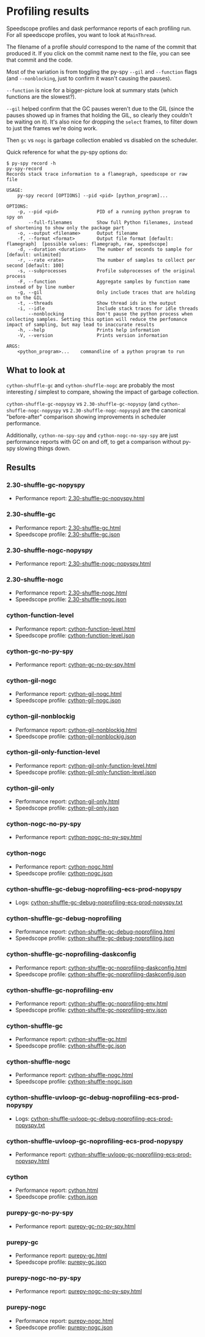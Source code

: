 # Profiling results

Speedscope profiles and dask performance reports of each profiling run.
For all speedscope profiles, you want to look at `MainThread`.

The filename of a profile _should_ correspond to the name of the commit that produced it.
If you click on the commit name next to the file, you can see that commit and the code.

Most of the variation is from toggling the py-spy `--gil` and `--function` flags
(and `--nonblocking`, just to confirm it wasn't causing the pauses).

`--function` is nice for a bigger-picture look at summary stats (which functions are the slowest?).

`--gil` helped confirm that the GC pauses weren't due to the GIL
(since the pauses showed up in frames that holding the GIL, so clearly they couldn't be waiting on it).
It's also nice for dropping the `select` frames, to filter down to just the frames we're doing work.

Then `gc` vs `nogc` is garbage collection enabled vs disabled on the scheduler.

Quick reference for what the py-spy options do:
```shell
$ py-spy record -h
py-spy-record
Records stack trace information to a flamegraph, speedscope or raw file

USAGE:
    py-spy record [OPTIONS] --pid <pid> [python_program]...

OPTIONS:
    -p, --pid <pid>              PID of a running python program to spy on
        --full-filenames         Show full Python filenames, instead of shortening to show only the package part
    -o, --output <filename>      Output filename
    -f, --format <format>        Output file format [default: flamegraph]  [possible values: flamegraph, raw, speedscope]
    -d, --duration <duration>    The number of seconds to sample for [default: unlimited]
    -r, --rate <rate>            The number of samples to collect per second [default: 100]
    -s, --subprocesses           Profile subprocesses of the original process
    -F, --function               Aggregate samples by function name instead of by line number
    -g, --gil                    Only include traces that are holding on to the GIL
    -t, --threads                Show thread ids in the output
    -i, --idle                   Include stack traces for idle threads
        --nonblocking            Don't pause the python process when collecting samples. Setting this option will reduce the perfomance impact of sampling, but may lead to inaccurate results
    -h, --help                   Prints help information
    -V, --version                Prints version information

ARGS:
    <python_program>...    commandline of a python program to run
```

## What to look at

`cython-shuffle-gc` and `cython-shuffle-nogc` are probably the most interesting / simplest to compare,
showing the impact of garbage collection.

`cython-shuffle-gc-nopyspy` vs `2.30-shuffle-gc-nopyspy` (and `cython-shuffle-nogc-nopyspy` vs `2.30-shuffle-nogc-nopyspy`)
are the canonical "before-after" comparison showing improvements in scheduler performance.

Additionally, `cython-no-spy-spy` and `cython-nogc-no-spy-spy` are just performance reports with GC on and off,
to get a comparison without py-spy slowing things down.

## Results


### 2.30-shuffle-gc-nopyspy
* Performance report: [2.30-shuffle-gc-nopyspy.html](https://rawcdn.githack.com/gjoseph92/dask-profiling-coiled/9b6138b56bee2e63828d3d7b8519c5cb98754b95/results/2.30-shuffle-gc-nopyspy.html?raw=true)

### 2.30-shuffle-gc
* Performance report: [2.30-shuffle-gc.html](https://rawcdn.githack.com/gjoseph92/dask-profiling-coiled/9b6138b56bee2e63828d3d7b8519c5cb98754b95/results/2.30-shuffle-gc.html?raw=true)
* Speedscope profile: [2.30-shuffle-gc.json](https://www.speedscope.app/#profileURL=https%3A%2F%2Frawcdn.githack.com%2Fgjoseph92%2Fdask-profiling-coiled%2F9b6138b56bee2e63828d3d7b8519c5cb98754b95%2Fresults%2F2.30-shuffle-gc.json%3Fraw%3Dtrue)

### 2.30-shuffle-nogc-nopyspy
* Performance report: [2.30-shuffle-nogc-nopyspy.html](https://rawcdn.githack.com/gjoseph92/dask-profiling-coiled/9b6138b56bee2e63828d3d7b8519c5cb98754b95/results/2.30-shuffle-nogc-nopyspy.html?raw=true)

### 2.30-shuffle-nogc
* Performance report: [2.30-shuffle-nogc.html](https://rawcdn.githack.com/gjoseph92/dask-profiling-coiled/9b6138b56bee2e63828d3d7b8519c5cb98754b95/results/2.30-shuffle-nogc.html?raw=true)
* Speedscope profile: [2.30-shuffle-nogc.json](https://www.speedscope.app/#profileURL=https%3A%2F%2Frawcdn.githack.com%2Fgjoseph92%2Fdask-profiling-coiled%2F9b6138b56bee2e63828d3d7b8519c5cb98754b95%2Fresults%2F2.30-shuffle-nogc.json%3Fraw%3Dtrue)

### cython-function-level
* Performance report: [cython-function-level.html](https://rawcdn.githack.com/gjoseph92/dask-profiling-coiled/9b6138b56bee2e63828d3d7b8519c5cb98754b95/results/cython-function-level.html?raw=true)
* Speedscope profile: [cython-function-level.json](https://www.speedscope.app/#profileURL=https%3A%2F%2Frawcdn.githack.com%2Fgjoseph92%2Fdask-profiling-coiled%2F9b6138b56bee2e63828d3d7b8519c5cb98754b95%2Fresults%2Fcython-function-level.json%3Fraw%3Dtrue)

### cython-gc-no-py-spy
* Performance report: [cython-gc-no-py-spy.html](https://rawcdn.githack.com/gjoseph92/dask-profiling-coiled/9b6138b56bee2e63828d3d7b8519c5cb98754b95/results/cython-gc-no-py-spy.html?raw=true)

### cython-gil-nogc
* Performance report: [cython-gil-nogc.html](https://rawcdn.githack.com/gjoseph92/dask-profiling-coiled/9b6138b56bee2e63828d3d7b8519c5cb98754b95/results/cython-gil-nogc.html?raw=true)
* Speedscope profile: [cython-gil-nogc.json](https://www.speedscope.app/#profileURL=https%3A%2F%2Frawcdn.githack.com%2Fgjoseph92%2Fdask-profiling-coiled%2F9b6138b56bee2e63828d3d7b8519c5cb98754b95%2Fresults%2Fcython-gil-nogc.json%3Fraw%3Dtrue)

### cython-gil-nonblockig
* Performance report: [cython-gil-nonblockig.html](https://rawcdn.githack.com/gjoseph92/dask-profiling-coiled/9b6138b56bee2e63828d3d7b8519c5cb98754b95/results/cython-gil-nonblockig.html?raw=true)
* Speedscope profile: [cython-gil-nonblockig.json](https://www.speedscope.app/#profileURL=https%3A%2F%2Frawcdn.githack.com%2Fgjoseph92%2Fdask-profiling-coiled%2F9b6138b56bee2e63828d3d7b8519c5cb98754b95%2Fresults%2Fcython-gil-nonblockig.json%3Fraw%3Dtrue)

### cython-gil-only-function-level
* Performance report: [cython-gil-only-function-level.html](https://rawcdn.githack.com/gjoseph92/dask-profiling-coiled/9b6138b56bee2e63828d3d7b8519c5cb98754b95/results/cython-gil-only-function-level.html?raw=true)
* Speedscope profile: [cython-gil-only-function-level.json](https://www.speedscope.app/#profileURL=https%3A%2F%2Frawcdn.githack.com%2Fgjoseph92%2Fdask-profiling-coiled%2F9b6138b56bee2e63828d3d7b8519c5cb98754b95%2Fresults%2Fcython-gil-only-function-level.json%3Fraw%3Dtrue)

### cython-gil-only
* Performance report: [cython-gil-only.html](https://rawcdn.githack.com/gjoseph92/dask-profiling-coiled/9b6138b56bee2e63828d3d7b8519c5cb98754b95/results/cython-gil-only.html?raw=true)
* Speedscope profile: [cython-gil-only.json](https://www.speedscope.app/#profileURL=https%3A%2F%2Frawcdn.githack.com%2Fgjoseph92%2Fdask-profiling-coiled%2F9b6138b56bee2e63828d3d7b8519c5cb98754b95%2Fresults%2Fcython-gil-only.json%3Fraw%3Dtrue)

### cython-nogc-no-py-spy
* Performance report: [cython-nogc-no-py-spy.html](https://rawcdn.githack.com/gjoseph92/dask-profiling-coiled/9b6138b56bee2e63828d3d7b8519c5cb98754b95/results/cython-nogc-no-py-spy.html?raw=true)

### cython-nogc
* Performance report: [cython-nogc.html](https://rawcdn.githack.com/gjoseph92/dask-profiling-coiled/9b6138b56bee2e63828d3d7b8519c5cb98754b95/results/cython-nogc.html?raw=true)
* Speedscope profile: [cython-nogc.json](https://www.speedscope.app/#profileURL=https%3A%2F%2Frawcdn.githack.com%2Fgjoseph92%2Fdask-profiling-coiled%2F9b6138b56bee2e63828d3d7b8519c5cb98754b95%2Fresults%2Fcython-nogc.json%3Fraw%3Dtrue)

### cython-shuffle-gc-debug-noprofiling-ecs-prod-nopyspy
* Logs: [cython-shuffle-gc-debug-noprofiling-ecs-prod-nopyspy.txt](https://rawcdn.githack.com/gjoseph92/dask-profiling-coiled/9b6138b56bee2e63828d3d7b8519c5cb98754b95/results/cython-shuffle-gc-debug-noprofiling-ecs-prod-nopyspy.txt?raw=true)

### cython-shuffle-gc-debug-noprofiling
* Performance report: [cython-shuffle-gc-debug-noprofiling.html](https://rawcdn.githack.com/gjoseph92/dask-profiling-coiled/9b6138b56bee2e63828d3d7b8519c5cb98754b95/results/cython-shuffle-gc-debug-noprofiling.html?raw=true)
* Speedscope profile: [cython-shuffle-gc-debug-noprofiling.json](https://www.speedscope.app/#profileURL=https%3A%2F%2Frawcdn.githack.com%2Fgjoseph92%2Fdask-profiling-coiled%2F9b6138b56bee2e63828d3d7b8519c5cb98754b95%2Fresults%2Fcython-shuffle-gc-debug-noprofiling.json%3Fraw%3Dtrue)

### cython-shuffle-gc-noprofiling-daskconfig
* Performance report: [cython-shuffle-gc-noprofiling-daskconfig.html](https://rawcdn.githack.com/gjoseph92/dask-profiling-coiled/9b6138b56bee2e63828d3d7b8519c5cb98754b95/results/cython-shuffle-gc-noprofiling-daskconfig.html?raw=true)
* Speedscope profile: [cython-shuffle-gc-noprofiling-daskconfig.json](https://www.speedscope.app/#profileURL=https%3A%2F%2Frawcdn.githack.com%2Fgjoseph92%2Fdask-profiling-coiled%2F9b6138b56bee2e63828d3d7b8519c5cb98754b95%2Fresults%2Fcython-shuffle-gc-noprofiling-daskconfig.json%3Fraw%3Dtrue)

### cython-shuffle-gc-noprofiling-env
* Performance report: [cython-shuffle-gc-noprofiling-env.html](https://rawcdn.githack.com/gjoseph92/dask-profiling-coiled/9b6138b56bee2e63828d3d7b8519c5cb98754b95/results/cython-shuffle-gc-noprofiling-env.html?raw=true)
* Speedscope profile: [cython-shuffle-gc-noprofiling-env.json](https://www.speedscope.app/#profileURL=https%3A%2F%2Frawcdn.githack.com%2Fgjoseph92%2Fdask-profiling-coiled%2F9b6138b56bee2e63828d3d7b8519c5cb98754b95%2Fresults%2Fcython-shuffle-gc-noprofiling-env.json%3Fraw%3Dtrue)

### cython-shuffle-gc
* Performance report: [cython-shuffle-gc.html](https://rawcdn.githack.com/gjoseph92/dask-profiling-coiled/9b6138b56bee2e63828d3d7b8519c5cb98754b95/results/cython-shuffle-gc.html?raw=true)
* Speedscope profile: [cython-shuffle-gc.json](https://www.speedscope.app/#profileURL=https%3A%2F%2Frawcdn.githack.com%2Fgjoseph92%2Fdask-profiling-coiled%2F9b6138b56bee2e63828d3d7b8519c5cb98754b95%2Fresults%2Fcython-shuffle-gc.json%3Fraw%3Dtrue)

### cython-shuffle-nogc
* Performance report: [cython-shuffle-nogc.html](https://rawcdn.githack.com/gjoseph92/dask-profiling-coiled/9b6138b56bee2e63828d3d7b8519c5cb98754b95/results/cython-shuffle-nogc.html?raw=true)
* Speedscope profile: [cython-shuffle-nogc.json](https://www.speedscope.app/#profileURL=https%3A%2F%2Frawcdn.githack.com%2Fgjoseph92%2Fdask-profiling-coiled%2F9b6138b56bee2e63828d3d7b8519c5cb98754b95%2Fresults%2Fcython-shuffle-nogc.json%3Fraw%3Dtrue)

### cython-shuffle-uvloop-gc-debug-noprofiling-ecs-prod-nopyspy
* Logs: [cython-shuffle-uvloop-gc-debug-noprofiling-ecs-prod-nopyspy.txt](https://rawcdn.githack.com/gjoseph92/dask-profiling-coiled/9b6138b56bee2e63828d3d7b8519c5cb98754b95/results/cython-shuffle-uvloop-gc-debug-noprofiling-ecs-prod-nopyspy.txt?raw=true)

### cython-shuffle-uvloop-gc-noprofiling-ecs-prod-nopyspy
* Performance report: [cython-shuffle-uvloop-gc-noprofiling-ecs-prod-nopyspy.html](https://rawcdn.githack.com/gjoseph92/dask-profiling-coiled/9b6138b56bee2e63828d3d7b8519c5cb98754b95/results/cython-shuffle-uvloop-gc-noprofiling-ecs-prod-nopyspy.html?raw=true)

### cython
* Performance report: [cython.html](https://rawcdn.githack.com/gjoseph92/dask-profiling-coiled/9b6138b56bee2e63828d3d7b8519c5cb98754b95/results/cython.html?raw=true)
* Speedscope profile: [cython.json](https://www.speedscope.app/#profileURL=https%3A%2F%2Frawcdn.githack.com%2Fgjoseph92%2Fdask-profiling-coiled%2F9b6138b56bee2e63828d3d7b8519c5cb98754b95%2Fresults%2Fcython.json%3Fraw%3Dtrue)

### purepy-gc-no-py-spy
* Performance report: [purepy-gc-no-py-spy.html](https://rawcdn.githack.com/gjoseph92/dask-profiling-coiled/9b6138b56bee2e63828d3d7b8519c5cb98754b95/results/purepy-gc-no-py-spy.html?raw=true)

### purepy-gc
* Performance report: [purepy-gc.html](https://rawcdn.githack.com/gjoseph92/dask-profiling-coiled/9b6138b56bee2e63828d3d7b8519c5cb98754b95/results/purepy-gc.html?raw=true)
* Speedscope profile: [purepy-gc.json](https://www.speedscope.app/#profileURL=https%3A%2F%2Frawcdn.githack.com%2Fgjoseph92%2Fdask-profiling-coiled%2F9b6138b56bee2e63828d3d7b8519c5cb98754b95%2Fresults%2Fpurepy-gc.json%3Fraw%3Dtrue)

### purepy-nogc-no-py-spy
* Performance report: [purepy-nogc-no-py-spy.html](https://rawcdn.githack.com/gjoseph92/dask-profiling-coiled/9b6138b56bee2e63828d3d7b8519c5cb98754b95/results/purepy-nogc-no-py-spy.html?raw=true)

### purepy-nogc
* Performance report: [purepy-nogc.html](https://rawcdn.githack.com/gjoseph92/dask-profiling-coiled/9b6138b56bee2e63828d3d7b8519c5cb98754b95/results/purepy-nogc.html?raw=true)
* Speedscope profile: [purepy-nogc.json](https://www.speedscope.app/#profileURL=https%3A%2F%2Frawcdn.githack.com%2Fgjoseph92%2Fdask-profiling-coiled%2F9b6138b56bee2e63828d3d7b8519c5cb98754b95%2Fresults%2Fpurepy-nogc.json%3Fraw%3Dtrue)
